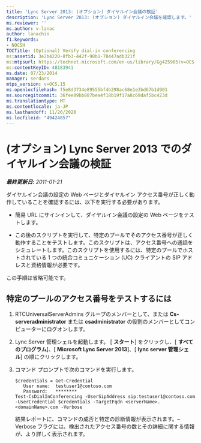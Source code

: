```yaml
---
title: 'Lync Server 2013: (オプション) ダイヤルイン会議の検証'
description: 'Lync Server 2013: (オプション) ダイヤルイン会議を確認します。'
ms.reviewer: ''
ms.author: v-lanac
author: lanachin
f1.keywords:
- NOCSH
TOCTitle: (Optional) Verify dial-in conferencing
ms:assetid: 3e2b4220-8fb3-442f-98b1-78447adb321f
ms:mtpsurl: https://technet.microsoft.com/en-us/library/Gg425905(v=OCS.15)
ms:contentKeyID: 48183941
ms.date: 07/23/2014
manager: serdars
mtps_version: v=OCS.15
ms.openlocfilehash: f5e8d3734e89555bf4b298ac68e1e3bd67b1d901
ms.sourcegitcommit: 36fee89bb887bea4f18b19f17a8c69daf5bc423d
ms.translationtype: MT
ms.contentlocale: ja-JP
ms.lasthandoff: 11/26/2020
ms.locfileid: "49424857"
---
```

# <a name="optional-verify-dial-in-conferencing-in-lync-server-2013"></a>(オプション) Lync Server 2013 でのダイヤルイン会議の検証

<div data-xmlns="http://www.w3.org/1999/xhtml">

<div class="topic" data-xmlns="http://www.w3.org/1999/xhtml" data-msxsl="urn:schemas-microsoft-com:xslt" data-cs="https://msdn.microsoft.com/">

<div data-asp="https://msdn2.microsoft.com/asp">



</div>

<div id="mainSection">

<div id="mainBody">

<span> </span>

_**最終更新日:** 2011-01-21_

ダイヤルイン会議の設定の Web ページとダイヤルイン アクセス番号が正しく動作していることを確認するには、以下を実行する必要があります。

  - 簡易 URL にサインインして、ダイヤルイン会議の設定の Web ページをテストします。

  - この後のスクリプトを実行して、特定のプールでそのアクセス番号が正しく動作することをテストします。このスクリプトは、アクセス番号への通話をシミュレートします。このスクリプトを使用するには、特定のプールでホストされている 1 つの統合コミュニケーション (UC) クライアントの SIP アドレスと資格情報が必要です。

この手順は省略可能です。

<div>

## <a name="to-test-access-numbers-for-a-specific-pool"></a>特定のプールのアクセス番号をテストするには

1.  RTCUniversalServerAdmins グループのメンバーとして、または **Cs-serveradministrator** または **csadministrator** の役割のメンバーとしてコンピューターにログオンします。

2.  Lync Server 管理シェルを起動します。 [ **スタート**] をクリックし、[ **すべてのプログラム**]、[ **Microsoft Lync Server 2013**]、[ **lync server 管理シェル**] の順にクリックします。

3.  コマンド プロンプトで次のコマンドを実行します。
    
        $credentials = Get-Credential
           User name:  testuser1@contoso.com
           Password:   ********
        Test-CsDialInConferencing -UserSipAddress sip:testuser1@contoso.com -UserCredential $credentials -TargetFqdn <serverName>.<domainName>.com -Verbose
    
    結果レポートに、コマンドの成否と特定の診断情報が表示されます。–Verbose フラグには、検出されたアクセス番号の数とその詳細に関する情報が、より詳しく表示されます。

</div>

</div>

<span> </span>

</div>

</div>

</div>

